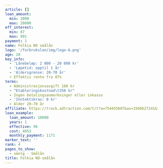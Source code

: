 ```yaml
---
article: []
loan_amount:
  min: 2000
  max: 20000
eff_interest:
  min: 87
  max: 991
payment: 1
name: Folkia NO smålån
logo: '/forbrukslan/img/logo-6.png'
age: 20
key_info:
  - 'Lånebeløp: 2 000 - 20 000 kr'
  - 'Løpetid: opptil 1 år'
  - 'Aldersgrense: 20-70 år'
  - Effektiv rente fra 87%
terms:
  - Administrasjonsavgift 180 kr
  - "Etableringskostnad\t350 kr"
  - Ingen betalingsanmerkninger eller inkasso
  - 'Inntektskrav: 0 kr'
  - Alder 20-70 år
affiliate: https://track.adtraction.com/t/t?a=754455607&as=1560627241&t=2&tk=1
loan_example:
  loan_amount: 10000
  years: 1
  effective: 96
  cost: 4053
  monthly_payment: 1171
marker_text: ''
rank: 4
pages_to_show:
  - smnlg - Smålån
title: Folkia NO-smålån
---
```

